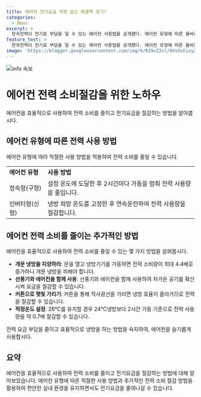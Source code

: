```yaml
---
title: 에어컨 전기요금 걱정 없는 해결책 찾기!
categories:
  - News
excerpt: >
  한국전력이 전기료 부담을 덜 수 있는 에어컨 사용법을 공개했다. 에어컨 유형에 따른 올바른 사용법과 주의사항을 소개하며, 여름철 전기요금 부담을 줄이기 위한 팁을 안내했다. 봄철 대비 여름철 전기 사용량과 요금의 증가율을 공개하며, 올바른 냉방기기 사용과 에너지 효율을 높이는 방법을 강조했다. 온도 설정, 문 개폐, 선풍기 및 커튼 활용 등을 통해 전기 소비를 줄일 수 있는 요령을 안내하였다.
feature_text: >
  한국전력이 전기료 부담을 덜 수 있는 에어컨 사용법을 공개했다. 에어컨 유형에 따른 올바른 사용법과 주의사항을 소개하며, 여름철 전기요금 부담을 줄이기 위한 팁을 안내했다. 봄철 대비 여름철 전기 사용량과 요금의 증가율을 공개하며, 올바른 냉방기기 사용과 에너지 효율을 높이는 방법을 강조했다. 온도 설정, 문 개폐, 선풍기 및 커튼 활용 등을 통해 전기 소비를 줄일 수 있는 요령을 안내하였다.
image: 'https://blogger.googleusercontent.com/img/b/R29vZ2xl/AVvXsEixyZcFfHzMRdzZMjFBmAUKJYCLCGyLL1o632UiGVXcaFdKo_bkvkuCioo0uUKlGfBVcT3P84aROyZIXSBEx3Aw5nCQ3pTgDom1WDC4m8eifvWiAmWEEVb4x6G_l8C0QH225ldMjyaFvpxGEBGNO37VmDTDMHGhJPq73UglMfDca1-0aw/s1600/blogspot.png'
---
```


<p><img src="https://blogger.googleusercontent.com/img/b/R29vZ2xl/AVvXsEixyZcFfHzMRdzZMjFBmAUKJYCLCGyLL1o632UiGVXcaFdKo_bkvkuCioo0uUKlGfBVcT3P84aROyZIXSBEx3Aw5nCQ3pTgDom1WDC4m8eifvWiAmWEEVb4x6G_l8C0QH225ldMjyaFvpxGEBGNO37VmDTDMHGhJPq73UglMfDca1-0aw/s1600/blogspot.png" alt="info 속보" /></p>

<h1>에어컨 전력 소비절감을 위한 노하우</h1>

<p data-ke-size="size16">에어컨을 효율적으로 사용하여 전력 소비를 줄이고 전기요금을 절감하는 방법을 알아봅시다.</p>

<h2><b>에어컨 유형에 따른 전력 사용 방법</b></h2>

<p data-ke-size="size16">에어컨 유형에 따라 적절한 사용 방법을 적용하여 전력 소비를 줄일 수 있습니다.</p>

<table>
  <tr>
    <td><b>에어컨 유형</b></td>
    <td><b>사용 방법</b></td>
  </tr>
  <tr>
    <td>정속형(구형)</td>
    <td>설정 온도에 도달한 후 2시간마다 가동을 멈춰 전력 사용량을 줄입니다.</td>
  </tr>
  <tr>
    <td>인버터형(신형)</td>
    <td>냉방 희망 온도를 고정한 후 연속운전하여 전력 사용량을 절감합니다.</td>
  </tr>
</table>

<h2><b>에어컨 전력 소비를 줄이는 추가적인 방법</b></h2>

<p data-ke-size="size16">에어컨을 효율적으로 사용하여 전력 소비를 줄일 수 있는 몇 가지 방법을 살펴봅시다.</p>

<ul>
  <li><b>개문 냉방을 지양하라</b>: 문을 열고 냉방기기를 가동하면 전력 소비량이 최대 4.4배로 증가하니 개문 냉방을 피해야 합니다.</li>
  <li><b>선풍기와 에어컨을 함께 사용</b>: 선풍기와 에어컨을 함께 사용하여 차가운 공기를 확산시켜 요금을 절감할 수 있습니다.</li>
  <li><b>커튼으로 햇빛 가리기</b>: 커튼을 통해 직사광선을 가리면 냉방 효율이 올라가므로 전력을 절감할 수 있습니다.</li>
  <li><b>적정온도 설정</b>: 26℃를 유지할 경우 24℃냉방보다 2시간 가동 기준으로 전력 사용량을 약 0.7배 절감할 수 있습니다.</li>
</ul>

<p data-ke-size="size16">전력 요금 부담을 줄이고 효율적으로 냉방을 하는 방법을 숙지하여, 에어컨을 슬기롭게 사용합시다.</p>

<h2><b>요약</b></h2>

<p data-ke-size="size16">에어컨을 효율적으로 사용하여 전력 소비를 줄이고 전기요금을 절감하는 방법에 대해 알아보았습니다. 에어컨 유형에 따른 적절한 사용 방법과 추가적인 전력 소비 절감 방법을 활용하여 편안한 실내 환경을 유지하면서도 전기요금을 줄여나갈 수 있습니다.</p>

